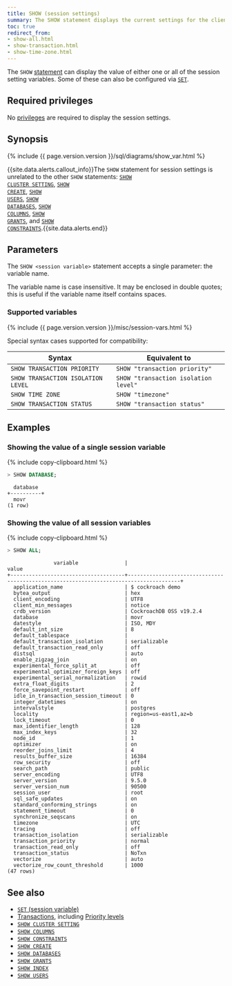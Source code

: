 ```yaml
---
title: SHOW (session settings)
summary: The SHOW statement displays the current settings for the client session.
toc: true
redirect_from:
- show-all.html
- show-transaction.html
- show-time-zone.html
---
```


The `SHOW` [statement](sql-statements.html) can display the value of either one or all of
the session setting variables. Some of these can also be configured via [`SET`](set-vars.html).

## Required privileges

No [privileges](authorization.html#assign-privileges) are required to display the session settings.

## Synopsis

<div>
{% include {{ page.version.version }}/sql/diagrams/show_var.html %}
</div>

{{site.data.alerts.callout_info}}The <code>SHOW</code> statement for session settings is unrelated to the other <code>SHOW</code> statements: <a href="cluster-settings.html#view-current-cluster-settings"><code>SHOW CLUSTER SETTING</code></a>, <a href="show-create.html"><code>SHOW CREATE</code></a>, <a href="show-users.html"><code>SHOW USERS</code></a>, <a href="show-databases.html"><code>SHOW DATABASES</code></a>, <a href="show-columns.html"><code>SHOW COLUMNS</code></a>, <a href="show-grants.html"><code>SHOW GRANTS</code></a>, and <a href="show-constraints.html"><code>SHOW CONSTRAINTS</code></a>.{{site.data.alerts.end}}

## Parameters

The `SHOW <session variable>` statement accepts a single parameter: the variable name.

The variable name is case insensitive. It may be enclosed in double quotes; this is useful if the variable name itself contains spaces.

### Supported variables

{% include {{ page.version.version }}/misc/session-vars.html %}

Special syntax cases supported for compatibility:

 Syntax | Equivalent to
--------|---------------
 `SHOW TRANSACTION PRIORITY` | `SHOW "transaction priority"`
 `SHOW TRANSACTION ISOLATION LEVEL` | `SHOW "transaction isolation level"`
 `SHOW TIME ZONE` | `SHOW "timezone"`
 `SHOW TRANSACTION STATUS` | `SHOW "transaction status"`

## Examples

### Showing the value of a single session variable

{% include copy-clipboard.html %}
~~~ sql
> SHOW DATABASE;
~~~

~~~
  database
+----------+
  movr
(1 row)
~~~

### Showing the value of all session variables

{% include copy-clipboard.html %}
~~~ sql
> SHOW ALL;
~~~

~~~
               variable               |                                         value
+-------------------------------------+---------------------------------------------------------------------------------------+
  application_name                    | $ cockroach demo
  bytea_output                        | hex
  client_encoding                     | UTF8
  client_min_messages                 | notice
  crdb_version                        | CockroachDB OSS v19.2.4
  database                            | movr
  datestyle                           | ISO, MDY
  default_int_size                    | 8
  default_tablespace                  |
  default_transaction_isolation       | serializable
  default_transaction_read_only       | off
  distsql                             | auto
  enable_zigzag_join                  | on
  experimental_force_split_at         | off
  experimental_optimizer_foreign_keys | off
  experimental_serial_normalization   | rowid
  extra_float_digits                  | 2
  force_savepoint_restart             | off
  idle_in_transaction_session_timeout | 0
  integer_datetimes                   | on
  intervalstyle                       | postgres
  locality                            | region=us-east1,az=b
  lock_timeout                        | 0
  max_identifier_length               | 128
  max_index_keys                      | 32
  node_id                             | 1
  optimizer                           | on
  reorder_joins_limit                 | 4
  results_buffer_size                 | 16384
  row_security                        | off
  search_path                         | public
  server_encoding                     | UTF8
  server_version                      | 9.5.0
  server_version_num                  | 90500
  session_user                        | root
  sql_safe_updates                    | on
  standard_conforming_strings         | on
  statement_timeout                   | 0
  synchronize_seqscans                | on
  timezone                            | UTC
  tracing                             | off
  transaction_isolation               | serializable
  transaction_priority                | normal
  transaction_read_only               | off
  transaction_status                  | NoTxn
  vectorize                           | auto
  vectorize_row_count_threshold       | 1000
(47 rows)
~~~

## See also

- [`SET` (session variable)](set-vars.html)
- [Transactions](transactions.html), including [Priority levels](transactions.html#transaction-priorities)
- [`SHOW CLUSTER SETTING`](show-cluster-setting.html)
- [`SHOW COLUMNS`](show-columns.html)
- [`SHOW CONSTRAINTS`](show-constraints.html)
- [`SHOW CREATE`](show-create.html)
- [`SHOW DATABASES`](show-databases.html)
- [`SHOW GRANTS`](show-grants.html)
- [`SHOW INDEX`](show-index.html)
- [`SHOW USERS`](show-users.html)
